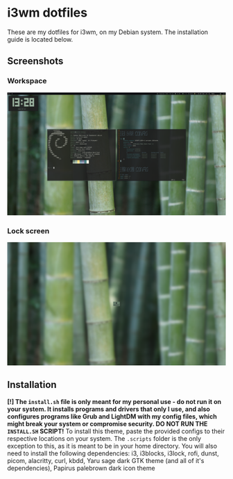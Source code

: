 # i3wm dotfiles
These are my dotfiles for i3wm, on my Debian system. The installation guide is located below.
## Screenshots
### Workspace
![Workspace screenshot](screenshots/presentation.png)
### Lock screen
![Lock screen screenshot](wallpapers/wallpaper_lock.png)
## Installation
**[!] The `install.sh` file is only meant for my personal use - do not run it on your system. It installs programs and drivers that only I use, and also configures programs like Grub and LightDM with my config files, which might break your system or compromise security. DO NOT RUN THE `INSTALL.SH` SCRIPT!**
To install this theme, paste the provided configs to their respective locations on your system. The `.scripts` folder is the only exception to this, as it is meant to be in your home directory. You will also need to install the following dependencies: i3, i3blocks, i3lock, rofi, dunst, picom, alacritty, curl, kbdd, Yaru sage dark GTK theme (and all of it's dependencies), Papirus palebrown dark icon theme
